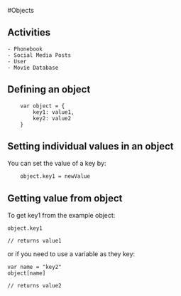 #Objects

## Activities
    
    - Phonebook
    - Social Media Posts
    - User
    - Movie Database

## Defining an object

```
    var object = {
        key1: value1,
        key2: value2
    }
```

## Setting individual values in an object

You can set the value of a key by:

```
    object.key1 = newValue
```

## Getting value from object

To get key1 from the example object:

```
object.key1

// returns value1
```

or if you need to use a variable as they key:

```
var name = "key2"
object[name]

// returns value2
```
